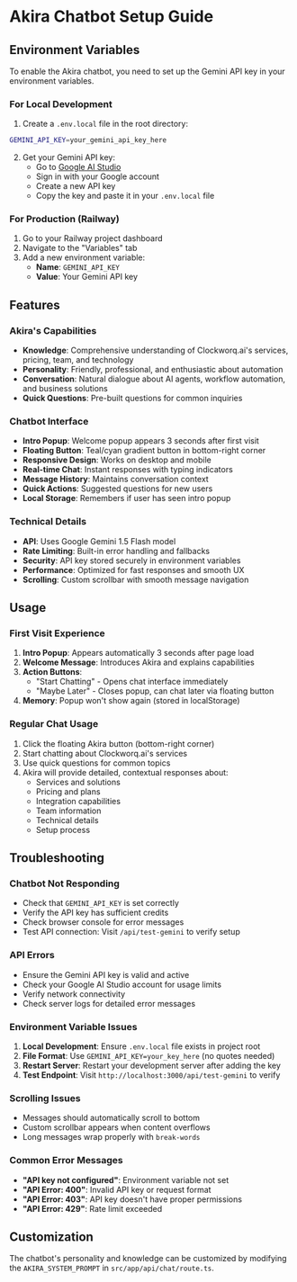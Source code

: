 # Akira Chatbot Setup Guide

## Environment Variables

To enable the Akira chatbot, you need to set up the Gemini API key in your environment variables.

### For Local Development

1. Create a `.env.local` file in the root directory:
```bash
GEMINI_API_KEY=your_gemini_api_key_here
```

2. Get your Gemini API key:
   - Go to [Google AI Studio](https://aistudio.google.com/app/apikey)
   - Sign in with your Google account
   - Create a new API key
   - Copy the key and paste it in your `.env.local` file

### For Production (Railway)

1. Go to your Railway project dashboard
2. Navigate to the "Variables" tab
3. Add a new environment variable:
   - **Name**: `GEMINI_API_KEY`
   - **Value**: Your Gemini API key

## Features

### Akira's Capabilities
- **Knowledge**: Comprehensive understanding of Clockworq.ai's services, pricing, team, and technology
- **Personality**: Friendly, professional, and enthusiastic about automation
- **Conversation**: Natural dialogue about AI agents, workflow automation, and business solutions
- **Quick Questions**: Pre-built questions for common inquiries

### Chatbot Interface
- **Intro Popup**: Welcome popup appears 3 seconds after first visit
- **Floating Button**: Teal/cyan gradient button in bottom-right corner
- **Responsive Design**: Works on desktop and mobile
- **Real-time Chat**: Instant responses with typing indicators
- **Message History**: Maintains conversation context
- **Quick Actions**: Suggested questions for new users
- **Local Storage**: Remembers if user has seen intro popup

### Technical Details
- **API**: Uses Google Gemini 1.5 Flash model
- **Rate Limiting**: Built-in error handling and fallbacks
- **Security**: API key stored securely in environment variables
- **Performance**: Optimized for fast responses and smooth UX
- **Scrolling**: Custom scrollbar with smooth message navigation

## Usage

### First Visit Experience
1. **Intro Popup**: Appears automatically 3 seconds after page load
2. **Welcome Message**: Introduces Akira and explains capabilities
3. **Action Buttons**: 
   - "Start Chatting" - Opens chat interface immediately
   - "Maybe Later" - Closes popup, can chat later via floating button
4. **Memory**: Popup won't show again (stored in localStorage)

### Regular Chat Usage
1. Click the floating Akira button (bottom-right corner)
2. Start chatting about Clockworq.ai's services
3. Use quick questions for common topics
4. Akira will provide detailed, contextual responses about:
   - Services and solutions
   - Pricing and plans
   - Integration capabilities
   - Team information
   - Technical details
   - Setup process

## Troubleshooting

### Chatbot Not Responding
- Check that `GEMINI_API_KEY` is set correctly
- Verify the API key has sufficient credits
- Check browser console for error messages
- Test API connection: Visit `/api/test-gemini` to verify setup

### API Errors
- Ensure the Gemini API key is valid and active
- Check your Google AI Studio account for usage limits
- Verify network connectivity
- Check server logs for detailed error messages

### Environment Variable Issues
1. **Local Development**: Ensure `.env.local` file exists in project root
2. **File Format**: Use `GEMINI_API_KEY=your_key_here` (no quotes needed)
3. **Restart Server**: Restart your development server after adding the key
4. **Test Endpoint**: Visit `http://localhost:3000/api/test-gemini` to verify

### Scrolling Issues
- Messages should automatically scroll to bottom
- Custom scrollbar appears when content overflows
- Long messages wrap properly with `break-words`

### Common Error Messages
- **"API key not configured"**: Environment variable not set
- **"API Error: 400"**: Invalid API key or request format
- **"API Error: 403"**: API key doesn't have proper permissions
- **"API Error: 429"**: Rate limit exceeded

## Customization

The chatbot's personality and knowledge can be customized by modifying the `AKIRA_SYSTEM_PROMPT` in `src/app/api/chat/route.ts`.